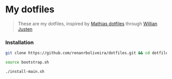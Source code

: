 # My dotfiles

> These are my dotfiles, inspired by [Mathias dotfiles](https://github.com/mathiasbynens/dotfiles) through [Willian Justen](https://github.com/willianjusten/dotfiles)

### Installation

```bash
git clone https://github.com/renanrboliveira/dotfiles.git && cd dotfiles

source bootstrap.sh

./install-main.sh
```
